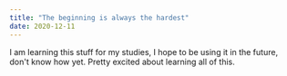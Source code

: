 ```yaml
---
title: "The beginning is always the hardest"
date: 2020-12-11
---
```

I am learning this stuff for my studies, I hope to be using it in the future, don't know how yet. Pretty excited about learning all of this.
